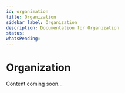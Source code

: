 ```yaml
---
id: organization
title: Organization
sidebar_label: Organization
description: Documentation for Organization
status: 
whatsPending: 
---
```


# Organization

Content coming soon...

